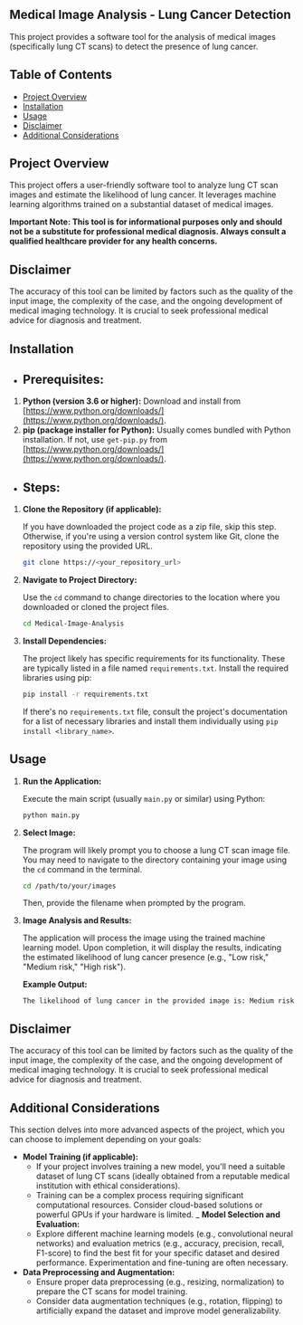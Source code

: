 ## Medical Image Analysis - Lung Cancer Detection

This project provides a software tool for the analysis of medical images (specifically lung CT scans) to detect the presence of lung cancer.

## Table of Contents

- [Project Overview](#project-overview)
- [Installation](#installation)
- [Usage](#usage)
- [Disclaimer](#disclaimer)
- [Additional Considerations ](#additional-considerations)

## Project Overview

This project offers a user-friendly software tool to analyze lung CT scan images and estimate the likelihood of lung cancer. It leverages machine learning algorithms trained on a substantial dataset of medical images.

**Important Note: This tool is for informational purposes only and should not be a substitute for professional medical diagnosis. Always consult a qualified healthcare provider for any health concerns.**

## Disclaimer 

The accuracy of this tool can be limited by factors such as the quality of the input image, the complexity of the case, and the ongoing development of medical imaging technology. It is crucial to seek professional medical advice for diagnosis and treatment.

## Installation

- ## Prerequisites:

 1. **Python (version 3.6 or higher):**
     Download and install from [https://www.python.org/downloads/](https://www.python.org/downloads/).
 2. **pip (package installer for Python):**
     Usually comes bundled with Python installation. If not, use `get-pip.py` from [https://www.python.org/downloads/](https://www.python.org/downloads/).

- ## Steps:

1. **Clone the Repository (if applicable):**

   If you have downloaded the project code as a zip file, skip this step. Otherwise, if you're using a version control system like Git, clone the repository using the provided URL.

   ```bash
   git clone https://<your_repository_url>
   ```

2. **Navigate to Project Directory:**

   Use the `cd` command to change directories to the location where you downloaded or cloned the project files.

   ```bash
   cd Medical-Image-Analysis
   ```

3. **Install Dependencies:**

   The project likely has specific requirements for its functionality. These are typically listed in a file named `requirements.txt`. Install the required libraries using pip:

   ```bash
   pip install -r requirements.txt
   ```

   If there's no `requirements.txt` file, consult the project's documentation for a list of necessary libraries and install them individually using `pip install <library_name>`.

## Usage

1. **Run the Application:**

   Execute the main script (usually `main.py` or similar) using Python:

   ```bash
   python main.py
   ```

2. **Select Image:**

   The program will likely prompt you to choose a lung CT scan image file. You may need to navigate to the directory containing your image using the `cd` command in the terminal.

   ```bash
   cd /path/to/your/images
   ```

   Then, provide the filename when prompted by the program.

3. **Image Analysis and Results:**

   The application will process the image using the trained machine learning model. Upon completion, it will display the results, indicating the estimated likelihood of lung cancer presence (e.g., "Low risk," "Medium risk," "High risk").

   **Example Output:**

   ```
   The likelihood of lung cancer in the provided image is: Medium risk
   ```

## Disclaimer

The accuracy of this tool can be limited by factors such as the quality of the input image, the complexity of the case, and the ongoing development of medical imaging technology. It is crucial to seek professional medical advice for diagnosis and treatment.

## Additional Considerations

This section delves into more advanced aspects of the project, which you can choose to implement depending on your goals:

- **Model Training (if applicable):**
   - If your project involves training a new model, you'll need a suitable dataset of lung CT scans (ideally obtained from a reputable medical institution with ethical considerations).
   - Training can be a complex process requiring significant computational resources. Consider cloud-based solutions or powerful GPUs if your hardware is limited.
_ **Model Selection and Evaluation:**
   - Explore different machine learning models (e.g., convolutional neural networks) and evaluation metrics (e.g., accuracy, precision, recall, F1-score) to find the best fit for your specific dataset and desired performance. Experimentation and fine-tuning are often necessary.
- **Data Preprocessing and Augmentation:**
   - Ensure proper data preprocessing (e.g., resizing, normalization) to prepare the CT scans for model training.
   - Consider data augmentation techniques (e.g., rotation, flipping) to artificially expand the dataset and improve model generalizability.

